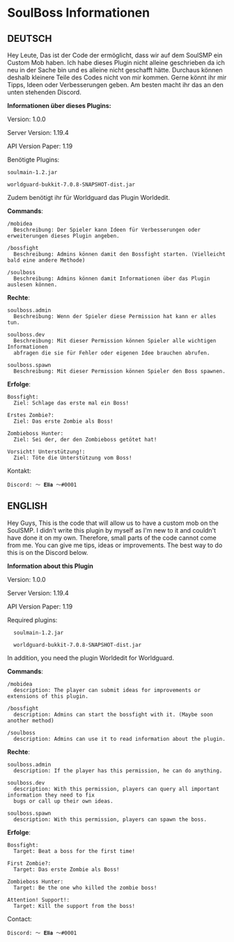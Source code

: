 # **SoulBoss Informationen**

## DEUTSCH

Hey Leute,
Das ist der Code der ermöglicht, dass wir auf dem SoulSMP ein Custom Mob haben.
Ich habe dieses Plugin nicht alleine geschrieben da ich neu in der Sache bin und
es alleine nicht geschafft hätte. Durchaus können deshalb kleinere Teile des Codes
nicht von mir kommen. Gerne könnt ihr mir Tipps, Ideen oder Verbesserungen geben.
Am besten macht ihr das an den unten stehenden Discord.

**Informationen über dieses Plugins:**

  Version: 1.0.0

  Server Version: 1.19.4

  API Version Paper: 1.19

  Benötigte Plugins:

    soulmain-1.2.jar

    worldguard-bukkit-7.0.8-SNAPSHOT-dist.jar

  Zudem benötigt ihr für Worldguard das Plugin Worldedit.

  **Commands**:

    /mobidea
      Beschreibung: Der Spieler kann Ideen für Verbesserungen oder erweiterungen dieses Plugin angeben.

    /bossfight
      Beschreibung: Admins können damit den Bossfight starten. (Vielleicht bald eine andere Methode)

    /soulboss
      Beschreibung: Admins können damit Informationen über das Plugin auslesen können.

  **Rechte**:

    soulboss.admin
      Beschreibung: Wenn der Spieler diese Permission hat kann er alles tun.

    soulboss.dev
      Beschreibung: Mit dieser Permission können Spieler alle wichtigen Informationen
      abfragen die sie für Fehler oder eigenen Idee brauchen abrufen.

    soulboss.spawn
      Beschreibung: Mit dieser Permission können Spieler den Boss spawnen.

  **Erfolge**:

    Bossfight:
      Ziel: Schlage das erste mal ein Boss!

    Erstes Zombie?:
      Ziel: Das erste Zombie als Boss!

    Zombieboss Hunter:
      Ziel: Sei der, der den Zombieboss getötet hat!
    
    Vorsicht! Unterstützung!:
      Ziel: Töte die Unterstützung vom Boss!

  Kontakt:
    
    Discord: ～ 𝐄𝐥𝐢𝐚 ～#0001

## ENGLISH

Hey Guys,
This is the code that will allow us to have a custom mob on the SoulSMP. I didn't
write this plugin by myself as I'm new to it and couldn't have done it on my own.
Therefore, small parts of the code cannot come from me. You can give me tips, ideas
or improvements. The best way to do this is on the Discord below.

**Information about this Plugin**

  Version: 1.0.0
  
  Server Version: 1.19.4
  
  API Version Paper: 1.19

  Required plugins:
  
      soulmain-1.2.jar
  
      worldguard-bukkit-7.0.8-SNAPSHOT-dist.jar

  In addition, you need the plugin Worldedit for Worldguard.

  **Commands**:

    /mobidea
      description: The player can submit ideas for improvements or extensions of this plugin.

    /bossfight
      description: Admins can start the bossfight with it. (Maybe soon another method)

    /soulboss
      description: Admins can use it to read information about the plugin.

  **Rechte**:

    soulboss.admin
      description: If the player has this permission, he can do anything.

    soulboss.dev
      description: With this permission, players can query all important information they need to fix
      bugs or call up their own ideas.

    soulboss.spawn
      description: With this permission, players can spawn the boss.

  **Erfolge**:

    Bossfight:
      Target: Beat a boss for the first time!

    First Zombie?:
      Target: Das erste Zombie als Boss!

    Zombieboss Hunter:
      Target: Be the one who killed the zombie boss!
    
    Attention! Support!:
      Target: Kill the support from the boss!

  Contact:

    Discord: ～ 𝐄𝐥𝐢𝐚 ～#0001
